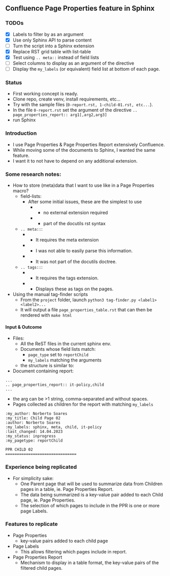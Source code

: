 ## Confluence Page Properties feature in Sphinx

### TODOs

- [x] Labels to filter by as an argument
- [x] Use only Sphinx API to parse content
- [ ] Turn the script into a Sphinx extension
- [x] Replace RST grid table with list-table
- [x] Test using `.. meta::` instead of field lists
- [ ] Select columns to display as an argument of the directive
- [ ] Display the `my_labels` (or equivalent) field list at bottom of each page.

### Status

* First working concept is ready.
* Clone repo, create venv, install requirements, etc...
* Try with the sample files (`0-report.rst, 1-child-01.rst, etc...`).
* In the file `0-report.rst` set the argument of the directive `.. page_properties_report:: arg1[,arg2,arg3]`
* run Sphinx

### Introduction

* I use Page Properties & Page Properties Report extensively Confluence.
* While moving some of the documents to Sphinx, I wanted the same feature.
* I want it to not have to depend on any additional extension.

### Some research notes:

* How to store (meta)data that I want to use like in a Page Properties macro?
  * field-lists:
    * After some initial issues, these are the simplest to use
      * + no external extension required
      * + part of the docutils rst syntax
  * `.. meta::`:
    * - It requires the meta extension
    * - I was not able to easily parse this information.
    * - It was not part of the docutils doctree.
  * `.. tags::`:
    * - It requires the tags extension.
    * + Displays these as tags on the pages.
* Using the manual tag-finder scripts
  * From the `project` folder, launch `python3 tag-finder.py <label1> <label2>...`
  * It will output a file `page_properties_table.rst` that can then be rendered with `make html`

#### Input & Outcome

* Files:
  * All the ReST files in the current sphinx env.
  * Documents whose field lists match:
    * `page_type` set to `reportChild`
    * `my_labels` matching the arguments
  * the structure is similar to:
* Document containing report:
```
...
.. page_properties_report:: it-policy,child
...
```
  * the arg can be >1 string, comma-separated and without spaces.
* Pages collected as children for the report with matching `my_labels`
```
:my_author: Norberto Soares
:my_title: Child Page 02
:author: Norberto Soares
:my_labels: sphinx, meta, child, it-policy
:last_changed: 14.04.2023
:my_status: inprogress
:my_pagetype: reportChild

PPR CHILD 02
===============================
```


### Experience being replicated

* For simplicity sake:
  * One Parent page that will be used to summarize data from Children pages in a table, ie. Page Properties Report.
  * The data being summarized is a key-value pair added to each Child page, ie. Page Properties.
  * The selection of which pages to include in the PPR is one or more page Labels.

### Features to replicate

* Page Properties
  * key-value pairs added to each child page
* Page Labels
  * This allows filtering which pages include in report.
* Page Properties Report
  * Mechanism to display in a table format, the key-value pairs of the filtered child pages.

